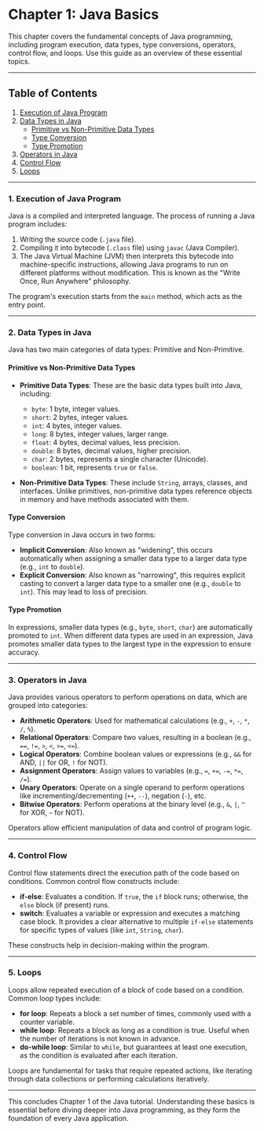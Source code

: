 # Chapter 1: Java Basics

This chapter covers the fundamental concepts of Java programming, including program execution, data types, type conversions, operators, control flow, and loops. Use this guide as an overview of these essential topics.

---

## Table of Contents

1. [Execution of Java Program](#execution-of-java-program)
2. [Data Types in Java](#data-types-in-java)
   - [Primitive vs Non-Primitive Data Types](#primitive-vs-non-primitive-data-types)
   - [Type Conversion](#type-conversion)
   - [Type Promotion](#type-promotion)
3. [Operators in Java](#operators-in-java)
4. [Control Flow](#control-flow)
5. [Loops](#loops)

---

### 1. Execution of Java Program

Java is a compiled and interpreted language. The process of running a Java program includes:

1. Writing the source code (`.java` file).
2. Compiling it into bytecode (`.class` file) using `javac` (Java Compiler).
3. The Java Virtual Machine (JVM) then interprets this bytecode into machine-specific instructions, allowing Java programs to run on different platforms without modification. This is known as the "Write Once, Run Anywhere" philosophy.

The program's execution starts from the `main` method, which acts as the entry point.

---

### 2. Data Types in Java

Java has two main categories of data types: Primitive and Non-Primitive.

#### Primitive vs Non-Primitive Data Types

- **Primitive Data Types**: These are the basic data types built into Java, including:
  - `byte`: 1 byte, integer values.
  - `short`: 2 bytes, integer values.
  - `int`: 4 bytes, integer values.
  - `long`: 8 bytes, integer values, larger range.
  - `float`: 4 bytes, decimal values, less precision.
  - `double`: 8 bytes, decimal values, higher precision.
  - `char`: 2 bytes, represents a single character (Unicode).
  - `boolean`: 1 bit, represents `true` or `false`.

- **Non-Primitive Data Types**: These include `String`, arrays, classes, and interfaces. Unlike primitives, non-primitive data types reference objects in memory and have methods associated with them.

#### Type Conversion

Type conversion in Java occurs in two forms:

- **Implicit Conversion**: Also known as "widening", this occurs automatically when assigning a smaller data type to a larger data type (e.g., `int` to `double`).
- **Explicit Conversion**: Also known as "narrowing", this requires explicit casting to convert a larger data type to a smaller one (e.g., `double` to `int`). This may lead to loss of precision.

#### Type Promotion

In expressions, smaller data types (e.g., `byte`, `short`, `char`) are automatically promoted to `int`. When different data types are used in an expression, Java promotes smaller data types to the largest type in the expression to ensure accuracy.

---

### 3. Operators in Java

Java provides various operators to perform operations on data, which are grouped into categories:

- **Arithmetic Operators**: Used for mathematical calculations (e.g., `+`, `-`, `*`, `/`, `%`).
- **Relational Operators**: Compare two values, resulting in a boolean (e.g., `==`, `!=`, `>`, `<`, `>=`, `<=`).
- **Logical Operators**: Combine boolean values or expressions (e.g., `&&` for AND, `||` for OR, `!` for NOT).
- **Assignment Operators**: Assign values to variables (e.g., `=`, `+=`, `-=`, `*=`, `/=`).
- **Unary Operators**: Operate on a single operand to perform operations like incrementing/decrementing (`++`, `--`), negation (`-`), etc.
- **Bitwise Operators**: Perform operations at the binary level (e.g., `&`, `|`, `^` for XOR, `~` for NOT).

Operators allow efficient manipulation of data and control of program logic.

---

### 4. Control Flow

Control flow statements direct the execution path of the code based on conditions. Common control flow constructs include:

- **if-else**: Evaluates a condition. If `true`, the `if` block runs; otherwise, the `else` block (if present) runs.
- **switch**: Evaluates a variable or expression and executes a matching case block. It provides a clear alternative to multiple `if-else` statements for specific types of values (like `int`, `String`, `char`).

These constructs help in decision-making within the program.

---

### 5. Loops

Loops allow repeated execution of a block of code based on a condition. Common loop types include:

- **for loop**: Repeats a block a set number of times, commonly used with a counter variable.
- **while loop**: Repeats a block as long as a condition is true. Useful when the number of iterations is not known in advance.
- **do-while loop**: Similar to `while`, but guarantees at least one execution, as the condition is evaluated after each iteration.

Loops are fundamental for tasks that require repeated actions, like iterating through data collections or performing calculations iteratively.

---

This concludes Chapter 1 of the Java tutorial. Understanding these basics is essential before diving deeper into Java programming, as they form the foundation of every Java application.

